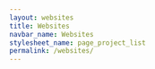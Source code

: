 ```yaml
---
layout: websites
title: Websites
navbar_name: Websites
stylesheet_name: page_project_list
permalink: /websites/
---
```

